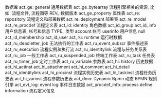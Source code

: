 数据库
act_ge: general 通用数据表
  act_ge_bytearray 流程引擎相关的资源, 比如: 流程文件, 流程图等
    REV_ 数据版本
  act_ge_property 属性表
act_re: repository 流程定义和部署数据
  act_re_deployment 部署表
  act_re_model 
  act_re_procdef 流程定义表
act_id: identity 角色数据
  act_id_group 
  act_id_info 用户信息表, 帐号和信息
    TYPE_ 类型
      account 帐号
      userinfo 用户信息
      null 
  act_id_membership 
  act_id_user 
act_ru: runtime 运行时数据
  act_ru_deadletter_job 无法执行的工作表
  act_ru_event_subscr 事件描述表
  act_ru_execution 流程实例和执行流
  act_ru_identitylink 流程与任务关系表
  act_ru_job 一般工作表
  act_ru_suspended_job 终端工作表
  act_ru_task 任务表
  act_ru_timer_job 定时工作表
  act_ru_variable 参数表
act_hi: history 历史数据
  act_hi_actinst 
  act_hi_attachment 
  act_hi_comment 
  act_hi_detail 
  act_hi_identitylink 
  act_hi_procinst 流程实例历史表
  act_hi_taskinst 流程任务历史表
  act_hi_varinst 流程参数历史表
act_dmn: Dynamic Bpmn 动态 BPMN 规则引擎
act_evt_log: event log 事件日志数据
act_procdef_info: process define information 流程定义信息 
